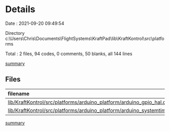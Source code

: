 # Details

Date : 2021-09-20 09:49:54

Directory c:\Users\Chris\Documents\FlightSystems\KraftPad\lib\KraftKontrol\src\platforms

Total : 2 files,  94 codes, 0 comments, 50 blanks, all 144 lines

[summary](results.md)

## Files
| filename | language | code | comment | blank | total |
| :--- | :--- | ---: | ---: | ---: | ---: |
| [lib/KraftKontrol/src/platforms/arduino_platform/arduino_gpio_hal.cpp](/lib/KraftKontrol/src/platforms/arduino_platform/arduino_gpio_hal.cpp) | C++ | 83 | 0 | 41 | 124 |
| [lib/KraftKontrol/src/platforms/arduino_platform/arduino_systemtime.cpp](/lib/KraftKontrol/src/platforms/arduino_platform/arduino_systemtime.cpp) | C++ | 11 | 0 | 9 | 20 |

[summary](results.md)